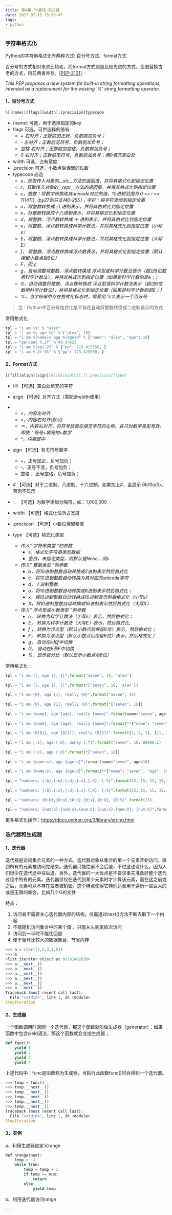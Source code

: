 ```yaml
---
title: 第4篇-Py基础-杂货铺
date: 2017-07-15 15:08:47
tags:
- python
---
```

### 字符串格式化

Python的字符串格式化有两种方式: 百分号方式、format方式

百分号的方式相对来说比较老，而format方式则是比较先进的方式，企图替换古老的方式，目前两者并存。[[PEP-3101](http://www.python.org/dev/peps/pep-3101/)]

*This PEP proposes a new system for built-in string formatting operations, intended as a replacement for the existing '%' string formatting operator.*

#### 1、百分号方式

```python
%[(name)][flags][width].[precision]typecode
```

<!-- more -->

- (name)      可选，用于选择指定的key
- flags          可选，可供选择的值有:
  - *+       右对齐；正数前加正好，负数前加负号；*
  - *-        左对齐；正数前无符号，负数前加负号；*
  - *空格    右对齐；正数前加空格，负数前加负号；*
  - *0        右对齐；正数前无符号，负数前加负号；用0填充空白处*
- width         可选，占有宽度
- .precision   可选，小数点后保留的位数
- typecode    必选
  - *s，获取传入对象的__str__方法的返回值，并将其格式化到指定位置*
  - *r，获取传入对象的__repr__方法的返回值，并将其格式化到指定位置*
  - *c，整数：将数字转换成其unicode对应的值，10进制范围为 0 <= i <= 1114111（py27则只支持0-255）；字符：将字符添加到指定位置*
  - *o，将整数转换成 八  进制表示，并将其格式化到指定位置*
  - *x，将整数转换成十六进制表示，并将其格式化到指定位置*
  - *d，将整数、浮点数转换成 十 进制表示，并将其格式化到指定位置*
  - *e，将整数、浮点数转换成科学计数法，并将其格式化到指定位置（小写e）*
  - *E，将整数、浮点数转换成科学计数法，并将其格式化到指定位置（大写E）*
  - *f， 将整数、浮点数转换成浮点数表示，并将其格式化到指定位置（默认保留小数点后6位）*
  - *F，同上*
  - *g，自动调整将整数、浮点数转换成 浮点型或科学计数法表示（超过6位数用科学计数法），并将其格式化到指定位置（如果是科学计数则是e；）*
  - *G，自动调整将整数、浮点数转换成 浮点型或科学计数法表示（超过6位数用科学计数法），并将其格式化到指定位置（如果是科学计数则是E；）*
  - *%，当字符串中存在格式化标志时，需要用 %%表示一个百分号*

> 注：Python中百分号格式化是不存在自动将整数转换成二进制表示的方式

常用格式化：

```python
tpl = "i am %s" % "alex"
tpl = "i am %s age %d" % ("alex", 18)
tpl = "i am %(name)s age %(age)d" % {"name": "alex", "age": 18}
tpl = "percent %.2f" % 99.97623
tpl = "i am %(pp).2f" % {"pp": 123.425556, }
tpl = "i am %.2f %%" % {"pp": 123.425556, }
```

#### 2、Format方式

```python
[[fill]align][sign][#][0][width][,][.precision][type]
```

- fill           【可选】空白处填充的字符

- align        【可选】对齐方式（需配合width使用）

- - *<，内容左对齐*
  - *>，内容右对齐(默认)*
  - *＝，内容右对齐，将符号放置在填充字符的左侧，且只对数字类型有效。 即使：符号+填充物+数字*
  - *^，内容居中*

- sign         【可选】有无符号数字

  - +，正号加正，负号加负；
  - -，正号不变，负号加负；
  - 空格 ，正号空格，负号加负；

- \#            【可选】对于二进制、八进制、十六进制，如果加上#，会显示 0b/0o/0x，否则不显示

- ，            【可选】为数字添加分隔符，如：1,000,000

- width       【可选】格式化位所占宽度

- .precision 【可选】小数位保留精度

- type         【可选】格式化类型

  - *传入” 字符串类型 “的参数*
    - *s，格式化字符串类型数据*
    - *空白，未指定类型，则默认是None，同s*
  - *传入“ 整数类型 ”的参数*
    - *b，将10进制整数自动转换成2进制表示然后格式化*
    - *c，将10进制整数自动转换为其对应的unicode字符*
    - *d，十进制整数*
    - *o，将10进制整数自动转换成8进制表示然后格式化；*
    - *x，将10进制整数自动转换成16进制表示然后格式化（小写x）*
    - *X，将10进制整数自动转换成16进制表示然后格式化（大写X）*
  - *传入“ 浮点型或小数类型 ”的参数*
    - *e， 转换为科学计数法（小写e）表示，然后格式化；*
    - *E， 转换为科学计数法（大写E）表示，然后格式化;*
    - *f ， 转换为浮点型（默认小数点后保留6位）表示，然后格式化；*
    - *F， 转换为浮点型（默认小数点后保留6位）表示，然后格式化；*
    - *g， 自动在e和f中切换*
    - *G， 自动在E和F中切换*
    - *%，显示百分比（默认显示小数点后6位）*

 常用格式化：

```python
tpl = "i am {}, age {}, {}".format("seven", 18, 'alex')
  
tpl = "i am {}, age {}, {}".format(*["seven", 18, 'alex'])
  
tpl = "i am {0}, age {1}, really {0}".format("seven", 18)
  
tpl = "i am {0}, age {1}, really {0}".format(*["seven", 18])
  
tpl = "i am {name}, age {age}, really {name}".format(name="seven", age=18)
  
tpl = "i am {name}, age {age}, really {name}".format(**{"name": "seven", "age": 18})
  
tpl = "i am {0[0]}, age {0[1]}, really {0[2]}".format([1, 2, 3], [11, 22, 33])
  
tpl = "i am {:s}, age {:d}, money {:f}".format("seven", 18, 88888.1)
  
tpl = "i am {:s}, age {:d}".format(*["seven", 18])
  
tpl = "i am {name:s}, age {age:d}".format(name="seven", age=18)
  
tpl = "i am {name:s}, age {age:d}".format(**{"name": "seven", "age": 18})
 
tpl = "numbers: {:b},{:o},{:d},{:x},{:X}, {:%}".format(15, 15, 15, 15, 15, 15.87623, 2)
 
tpl = "numbers: {:b},{:o},{:d},{:x},{:X}, {:%}".format(15, 15, 15, 15, 15, 15.87623, 2)
 
tpl = "numbers: {0:b},{0:o},{0:d},{0:x},{0:X}, {0:%}".format(15)
 
tpl = "numbers: {num:b},{num:o},{num:d},{num:x},{num:X}, {num:%}".format(num=15)
```

更多格式化操作：https://docs.python.org/3/library/string.html

### 迭代器和生成器

#### 1、迭代器

迭代器是访问集合元素的一种方式。迭代器对象从集合的第一个元素开始访问，直到所有的元素被访问完结束。迭代器只能往前不会后退，不过这也没什么，因为人们很少在迭代途中往后退。另外，迭代器的一大优点是不要求事先准备好整个迭代过程中所有的元素。迭代器仅仅在迭代到某个元素时才计算该元素，而在这之前或之后，元素可以不存在或者被销毁。这个特点使得它特别适合用于遍历一些巨大的或是无限的集合，比如几个G的文件

特点：

1. 访问者不需要关心迭代器内部的结构，仅需通过next()方法不断去取下一个内容
2. 不能随机访问集合中的某个值 ，只能从头到尾依次访问
3. 访问到一半时不能往回退
4. 便于循环比较大的数据集合，节省内存

```python
>>> a = iter([1,2,3,4,5])
>>> a
<list_iterator object at 0x101402630>
>>> a.__next__()
>>> a.__next__()
>>> a.__next__()
>>> a.__next__()
>>> a.__next__()
>>> a.__next__()
Traceback (most recent call last):
  File "<stdin>", line 1, in <module>
StopIteration
```

#### 2、生成器

一个函数调用时返回一个迭代器，那这个函数就叫做生成器（generator）；如果函数中包含yield语法，那这个函数就会变成生成器；

```python
def func():
    yield 1
    yield 2
    yield 3
    yield 4
```

上述代码中：func是函数称为生成器，当执行此函数func()时会得到一个迭代器。

```python
>>> temp = func()
>>> temp.__next__()
>>> temp.__next__()
>>> temp.__next__()
>>> temp.__next__()
>>> temp.__next__()
Traceback (most recent call last):
  File "<stdin>", line 1, in <module>
StopIteration
```

#### 3、实例

a、利用生成器自定义range

```python
def nrange(num):
    temp = -1
    while True:
        temp = temp + 1
        if temp >= num:
            return
        else:
            yield temp
```

b、利用迭代器访问range

```python
...
```